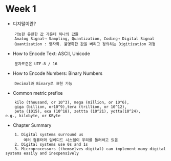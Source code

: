 # Week 1

+ 디지털이란?
```
    가능한 유한한 값 가운데 하나의 값들
    Analog Signal→ Sampling, Quantization, Coding→ Digital Signal
    Quantization : 양자화. 불명확한 값을 버리고 정의하는 Digitization 과정
```
+ How to Encode Text: ASCII, Unicode
```
    문자표준은 UTF-8 / 16
```
+ How to Encode Numbers: Binary Numbers
```
    Decimal과 Binary로 표현 가능
```
+ Common metric prefixe
```
    kilo (thousand, or 10^3), mega (million, or 10^6), 
    giga (billion, or10^9),tera (trillion, or 10^12), 
    peta (1015), exa (10^18), zettta (10^21), yotta(10^24),
e.g., kilobyte, or KByte
```
+ Chapter Summary
```
    1. Digital systems surround us
        여러 컴퓨터와 임베디드 시스템이 우리를 둘러싸고 있음
    2. Digital systems use 0s and 1s
    3. Microprocessors (themselves digital) can implement many digital systems easily and inexpensively
